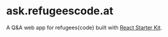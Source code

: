 # ask.refugeescode.at

A Q&A web app for refugees{code} built with [React Starter Kit](https://reactstarter.com/).

